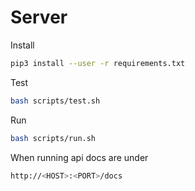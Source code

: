 # Server

Install
```sh
pip3 install --user -r requirements.txt
```

Test
```sh
bash scripts/test.sh
```

Run
```sh
bash scripts/run.sh
```

When running api docs are under
```sh
http://<HOST>:<PORT>/docs
```